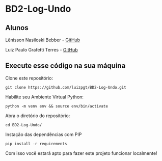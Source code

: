 # BD2-Log-Undo

## Alunos 

Lênisson Nasiloski Bebber - [GitHub](https://github.com/LenissonNasiloski)

Luiz Paulo Grafetti Terres - [GitHub](https://github.com/luizpgt)

## Execute esse código na sua máquina

Clone este repositório:
```
git clone https://github.com/luizpgt/BD2-Log-Undo.git
```

Habilite seu Ambiente Virtual Python:
```
python -m venv env && source env/bin/activate
```

Abra o diretório do repositório:
```
cd BD2-Log-Undo/
```

Instação das dependências com PIP
```
pip install -r requirements
```

Com isso você estará apto para fazer este projeto funcionar localmente!
